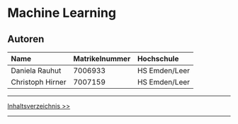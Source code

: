 # Machine Learning


## Autoren
| Name             | Matrikelnummer| Hochschule       | 
|:-----------------|:--------------|:-----------------|
|Daniela Rauhut    |7006933        | HS Emden/Leer    |
|Christoph Hirner  |7007159        | HS Emden/Leer    |

***
[Inhaltsverzeichnis >>](02_toc.md)
***
